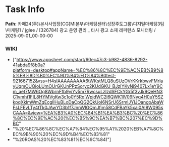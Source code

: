 # Task Info

**Path:** 카페24(주)\본사사업장\[CG]MI본부\마케팅센터\성장주도그룹\디지털마케팅3팀\마케팅1 / jglee / [326784] 광고 운영 관리 _ 타사 광고 소재 레퍼런스 모니터링 / 2025-09-01_00-00-00

### WIKI
- ["https://www.appsheet.com/start/60ec47c3-b982-4836-8292-41abda9f8b0a?platform=desktop#appName=%EC%86%8C%EC%9E%AC%EB%B9%85%EB%8D%B0%EC%9D%B4%ED%84%B0test-921667152&vss=H4sIAAAAAAAAA6tWKstMLQ8uSUzOVrKKrkbwvFMrlayUqmOUQioLUmOUrGKUnPPzSoryc2KUdGKU_BJzIYKvNi9407Lx1eY9Cm_aet7MW6Og8WbrnFfb9yiYv5m7RwcsuLzlzdSFCkYGr5f3vJk9QeHN3C1vmht1FIL8HYMVgKw3c1o0Y5RqlWpjdWC2l6QWK1lV09Nyq4H0uY5SZkpqXklmWmZqEcglIHuBLoDaCpQG2QkUoI6NSrU6SrmlJYlJOangoAbaWFsLFEvLTy4tTk0JAwYD3b1f7JnnWlGQmJfim58CdFBaYk5xai0AI8W095sCAAA=&view=%EA%B3%A0%EC%84%B1%EA%B3%BC%20%EC%86%8C%EC%9E%AC%20(%EC%B5%9C%EA%B7%BC%207%EC%9D%BC"
- "%20%EC%86%8C%EC%A7%84%EC%95%A1%2020%EB%A7%8C%EC%9B%90%20%EC%9D%B4%EC%83%81"
- "%20ROAS%20%EC%83%81%EC%9C%84)"]

